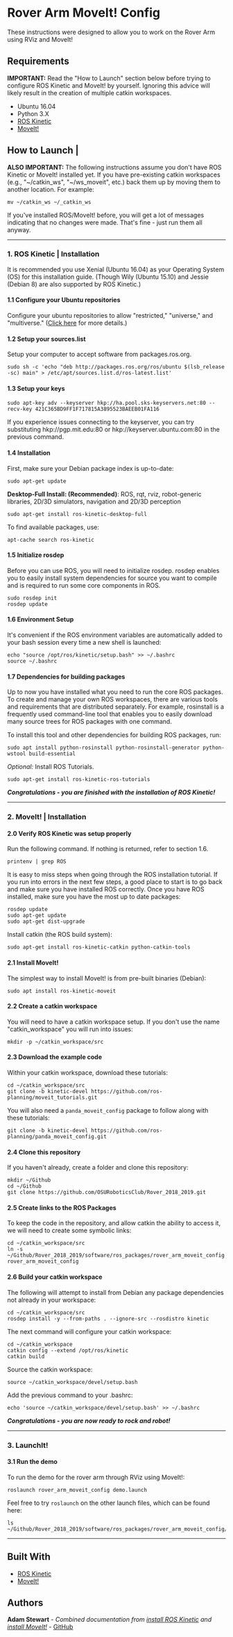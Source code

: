 # Rover Arm MoveIt! Config
These instructions were designed to allow you to work on the Rover Arm using RViz and MoveIt!



## Requirements
**IMPORTANT:**  Read the "How to Launch" section below before trying to configure ROS Kinetic and MoveIt! by yourself. Ignoring this advice will likely result in the creation of multiple catkin workspaces.
* Ubuntu 16.04
* Python 3.X
* [ROS Kinetic](http://wiki.ros.org/kinetic/Installation/Ubuntu)
* [MoveIt!](http://docs.ros.org/kinetic/api/moveit_tutorials/html/index.html)



## How to Launch | 
**ALSO IMPORTANT:**  The following instructions assume you don't have ROS Kinetic or MoveIt! installed yet. If you have pre-existing catkin workspaces (e.g., "\~/catkin_ws", "\~/ws_moveit", etc.) back them up by moving them to another location. For example:
```
mv ~/catkin_ws ~/_catkin_ws
```
If you've installed ROS/MoveIt! before, you will get a lot of messages indicating that no changes were made. That's fine - just run them all anyway.

<hr>

### 1. ROS Kinetic | Installation
It is recommended you use Xenial (Ubuntu 16.04) as your Operating System (OS) for this installation guide. 
(Though Wily (Ubuntu 15.10) and Jessie (Debian 8) are also supported by ROS Kinetic.)

#### 1.1 Configure your Ubuntu repositories
Configure your ubuntu repositories to allow "restricted," "universe," and "multiverse." ([Click here](https://help.ubuntu.com/community/Repositories/Ubuntu) for more details.)

#### 1.2 Setup your sources.list
Setup your computer to accept software from packages.ros.org.
```
sudo sh -c 'echo "deb http://packages.ros.org/ros/ubuntu $(lsb_release -sc) main" > /etc/apt/sources.list.d/ros-latest.list'
```

#### 1.3 Setup your keys
```
sudo apt-key adv --keyserver hkp://ha.pool.sks-keyservers.net:80 --recv-key 421C365BD9FF1F717815A3895523BAEEB01FA116
```
If you experience issues connecting to the keyserver, you can try substituting hkp://pgp.mit.edu:80 or hkp://keyserver.ubuntu.com:80 in the previous command.

#### 1.4 Installation
First, make sure your Debian package index is up-to-date:
```
sudo apt-get update
```

**Desktop-Full Install: (Recommended)**: ROS, rqt, rviz, robot-generic libraries, 2D/3D simulators, navigation and 2D/3D perception
```
sudo apt-get install ros-kinetic-desktop-full
```

To find available packages, use:
```
apt-cache search ros-kinetic
```

#### 1.5 Initialize rosdep
Before you can use ROS, you will need to initialize rosdep. rosdep enables you to easily install system dependencies for source you want to compile and is required to run some core components in ROS.
```
sudo rosdep init
rosdep update
```

#### 1.6 Environment Setup
It's convenient if the ROS environment variables are automatically added to your bash session every time a new shell is launched:
```
echo "source /opt/ros/kinetic/setup.bash" >> ~/.bashrc
source ~/.bashrc
```

#### 1.7 Dependencies for building packages
Up to now you have installed what you need to run the core ROS packages. To create and manage your own ROS workspaces, there are various tools and requirements that are distributed separately. For example, rosinstall is a frequently used command-line tool that enables you to easily download many source trees for ROS packages with one command.

To install this tool and other dependencies for building ROS packages, run:
```
sudo apt install python-rosinstall python-rosinstall-generator python-wstool build-essential
```

*Optional:*
Install ROS Tutorials.
```
sudo apt-get install ros-kinetic-ros-tutorials
```

***Congratulations - you are finished with the installation of ROS Kinetic!***

<hr>

### 2. MoveIt! | Installation

#### 2.0 Verify ROS Kinetic was setup properly
Run the following command. If nothing is returned, refer to section 1.6.
```
printenv | grep ROS
```

It is easy to miss steps when going through the ROS installation tutorial. If you run into errors in the next few steps, a good place to start is to go back and make sure you have installed ROS correctly. Once you have ROS installed, make sure you have the most up to date packages:
```
rosdep update
sudo apt-get update
sudo apt-get dist-upgrade
```

Install catkin (the ROS build system):
```
sudo apt-get install ros-kinetic-catkin python-catkin-tools
```

#### 2.1 Install MoveIt!
The simplest way to install MoveIt! is from pre-built binaries (Debian):
```
sudo apt install ros-kinetic-moveit
```

#### 2.2 Create a catkin workspace
You will need to have a catkin workspace setup. If you don't use the name "catkin_workspace" you will run into issues:
```
mkdir -p ~/catkin_workspace/src
```

#### 2.3 Download the example code
Within your catkin workspace, download these tutorials:
```
cd ~/catkin_workspace/src
git clone -b kinetic-devel https://github.com/ros-planning/moveit_tutorials.git
```

You will also need a ```panda_moveit_config``` package to follow along with these tutorials:
```
git clone -b kinetic-devel https://github.com/ros-planning/panda_moveit_config.git
```

#### 2.4 Clone this repository
If you haven't already, create a folder and clone this repository:
```
mkdir ~/Github
cd ~/Github
git clone https://github.com/OSURoboticsClub/Rover_2018_2019.git
```
#### 2.5 Create links to the ROS Packages
To keep the code in the repository, and allow catkin the ability to access it, we will need to create some symbolic links:
```
cd ~/catkin_workspace/src
ln -s ~/Github/Rover_2018_2019/software/ros_packages/rover_arm_moveit_config rover_arm_moveit_config
```

#### 2.6 Build your catkin workspace
The following will attempt to install from Debian any package dependencies not already in your workspace:
```
cd ~/catkin_workspace/src
rosdep install -y --from-paths . --ignore-src --rosdistro kinetic
```

The next command will configure your catkin workspace:
```
cd ~/catkin_workspace
catkin config --extend /opt/ros/kinetic
catkin build
```

Source the catkin workspace:
```
source ~/catkin_workspace/devel/setup.bash
```

Add the previous command to your .bashrc:
```
echo 'source ~/catkin_workspace/devel/setup.bash' >> ~/.bashrc
```

***Congratulations - you are now ready to rock and robot!***

<hr>

### 3. LaunchIt!

#### 3.1 Run the demo
To run the demo for the rover arm through RViz using MoveIt!:
```
roslaunch rover_arm_moveit_config demo.launch
```

Feel free to try ```roslaunch``` on the other launch files, which can be found here:
```
ls ~/Github/Rover_2018_2019/software/ros_packages/rover_arm_moveit_config/launch
```

<hr>

## Built With
* [ROS Kinetic](http://wiki.ros.org/kinetic/Installation/Ubuntu)
* [MoveIt!](http://docs.ros.org/kinetic/api/moveit_tutorials/html/index.html)

## Authors
**Adam Stewart** - *Combined documentation from [install ROS Kinetic](http://wiki.ros.org/kinetic/Installation/Ubuntu) and [install MoveIt!](http://docs.ros.org/kinetic/api/moveit_tutorials/html/index.html)* - [GitHub](https://github.com/AdamTogether)



